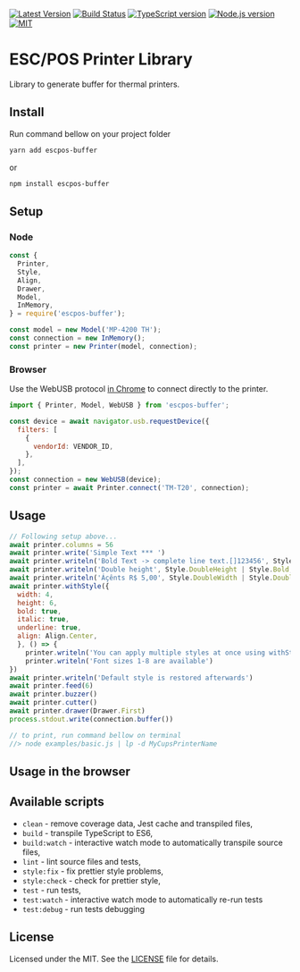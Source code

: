 [![Latest Version][version-badge]][npm-link]
[![Build Status][github-badge]][github-ci]
[![TypeScript version][ts-badge]][typescript-37]
[![Node.js version][nodejs-badge]][nodejs]
[![MIT][license-badge]][license]

# ESC/POS Printer Library

Library to generate buffer for thermal printers.

## Install

Run command bellow on your project folder

```sh
yarn add escpos-buffer
```

or

```sh
npm install escpos-buffer
```

## Setup

### Node

```js
const {
  Printer,
  Style,
  Align,
  Drawer,
  Model,
  InMemory,
} = require('escpos-buffer');

const model = new Model('MP-4200 TH');
const connection = new InMemory();
const printer = new Printer(model, connection);
```

### Browser

Use the WebUSB protocol [in Chrome](https://caniuse.com/webusb) to connect directly to the printer.

```js
import { Printer, Model, WebUSB } from 'escpos-buffer';

const device = await navigator.usb.requestDevice({
  filters: [
    {
      vendorId: VENDOR_ID,
    },
  ],
});
const connection = new WebUSB(device);
const printer = await Printer.connect('TM-T20', connection);
```

## Usage

```js
// Following setup above...
await printer.columns = 56
await printer.write('Simple Text *** ')
await printer.writeln('Bold Text -> complete line text.[]123456', Style.Bold)
await printer.writeln('Double height', Style.DoubleHeight | Style.Bold, Align.Center)
await printer.writeln('Áçênts R$ 5,00', Style.DoubleWidth | Style.DoubleWidth, Align.Center)
await printer.withStyle({
  width: 4,
  height: 6,
  bold: true,
  italic: true,
  underline: true,
  align: Align.Center,
  }, () => {
    printer.writeln('You can apply multiple styles at once using withStyle()')
    printer.writeln('Font sizes 1-8 are available')
})
await printer.writeln('Default style is restored afterwards')
await printer.feed(6)
await printer.buzzer()
await printer.cutter()
await printer.drawer(Drawer.First)
process.stdout.write(connection.buffer())

// to print, run command bellow on terminal
//> node examples/basic.js | lp -d MyCupsPrinterName
```

## Usage in the browser

## Available scripts

- `clean` - remove coverage data, Jest cache and transpiled files,
- `build` - transpile TypeScript to ES6,
- `build:watch` - interactive watch mode to automatically transpile source files,
- `lint` - lint source files and tests,
- `style:fix` - fix prettier style problems,
- `style:check` - check for prettier style,
- `test` - run tests,
- `test:watch` - interactive watch mode to automatically re-run tests
- `test:debug` - run tests debugging

## License

Licensed under the MIT. See the [LICENSE](https://github.com/grandchef/escpos-buffer/blob/master/LICENSE) file for details.

[ts-badge]: https://img.shields.io/badge/TypeScript-3.7-blue.svg
[typescript-37]: https://www.typescriptlang.org/docs/handbook/release-notes/typescript-3-7.html
[nodejs-badge]: https://img.shields.io/badge/Node.js->=%2010-blue.svg
[nodejs]: https://nodejs.org/dist/latest-v10.x/docs/api/
[github-badge]: https://github.com/grandchef/escpos-buffer/actions/workflows/main.yml/badge.svg
[github-ci]: https://github.com/grandchef/escpos-buffer/actions
[license-badge]: https://img.shields.io/badge/license-MIT-blue.svg
[license]: https://github.com/grandchef/escpos-buffer/blob/master/LICENSE
[version-badge]: https://img.shields.io/npm/v/escpos-buffer?label=escpos-buffer
[npm-link]: https://www.npmjs.com/package/escpos-buffer
